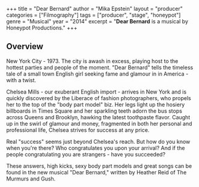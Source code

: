 +++
title = "Dear Bernard"
author = "Mika Epstein"
layout = "producer"
categories = ["Filmography"]
tags = ["producer", "stage", "honeypot"]
genre = "Musical"
year = "2014"
excerpt = "<strong>Dear Bernard</strong> is a musical by Honeypot Productions."
+++

## Overview

New York City - 1973. The city is awash in excess, playing host to the hottest parties and people of the moment. "Dear Bernard" tells the timeless tale of a small town English girl seeking fame and glamour in in America - with a twist.

Chelsea Mills - our exuberant English import - arrives in New York and is quickly discovered by the Liberace of fashion photographers, who propels her to the top of the "body part model" biz. Her legs light up the hosiery billboards in Times Square and her sparkling teeth adorn the bus stops across Queens and Brooklyn, hawking the latest toothpaste flavor. Caught up in the swirl of glamour and money, fragmented in both her personal and professional life, Chelsea strives for success at any price.

Real "success" seems just beyond Chelsea's reach. But how do you know when you're there? Who congratulates you upon your arrival? And if the people congratulating you are strangers - have you succeeded?

These answers, high kicks, sexy body part models and great songs can be found in the new musical "Dear Bernard," written by Heather Reid of The Murmurs and Gush.